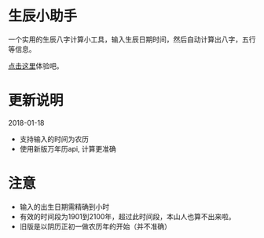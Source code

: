 # 生辰小助手
一个实用的生辰八字计算小工具，输入生辰日期时间，然后自动计算出八字，五行等信息。

[点击这里](http://jamling.coding.me/birthday-tool/)体验吧。

# 更新说明
2018-01-18
* 支持输入的时间为农历
* 使用新版万年历api, 计算更准确


# 注意
- 输入的出生日期需精确到小时
- 有效的时间段为1901到2100年，超过此时间段，本山人也算不出来啦。
- 旧版是以阴历正初一做农历年的开始（并不准确）
